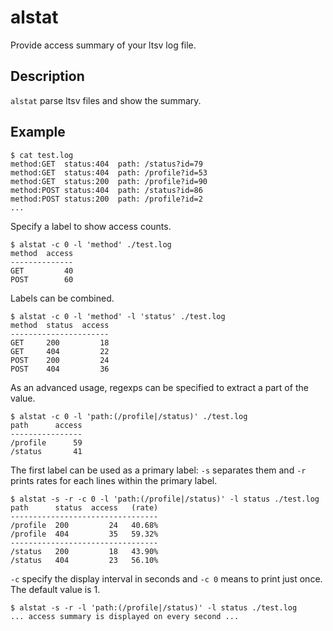 # alstat

Provide access summary of your ltsv log file.

## Description

`alstat` parse ltsv files and show the summary. 

## Example

```
$ cat test.log
method:GET	status:404	path: /status?id=79
method:GET	status:404	path: /profile?id=53
method:GET	status:200	path: /profile?id=90
method:POST	status:404	path: /status?id=86
method:POST	status:200	path: /profile?id=2
...
```

Specify a label to show access counts.

```
$ alstat -c 0 -l 'method' ./test.log
method  access
--------------
GET         40
POST        60
```

Labels can be combined.

```
$ alstat -c 0 -l 'method' -l 'status' ./test.log
method  status  access
----------------------
GET     200         18
GET     404         22
POST    200         24
POST    404         36
```

As an advanced usage, regexps can be specified to extract a part of
the value.

```
$ alstat -c 0 -l 'path:(/profile|/status)' ./test.log
path      access
----------------
/profile      59
/status       41
```

The first label can be used as a primary label: `-s` separates them
and `-r` prints rates for each lines within the primary label.

```
$ alstat -s -r -c 0 -l 'path:(/profile|/status)' -l status ./test.log
path      status  access   (rate)
---------------------------------
/profile  200         24   40.68%
/profile  404         35   59.32%
---------------------------------
/status   200         18   43.90%
/status   404         23   56.10%
```

`-c` specify the display interval in seconds and `-c 0` means to print
just once.  The default value is 1.

```
$ alstat -s -r -l 'path:(/profile|/status)' -l status ./test.log
... access summary is displayed on every second ...
```
